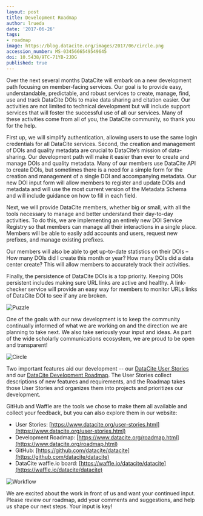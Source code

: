 ```yaml
---
layout: post
title: Development Roadmap
author: lrueda
date: '2017-06-26'
tags:
- roadmap
image: https://blog.datacite.org/images/2017/06/circle.png
accession_number: MS-0345666549549645
doi: 10.5438/9TC-71YB-2JDG
published: true
---
```

Over the next several months DataCite will embark on a new development path focusing on member-facing services. Our goal is to provide easy, understandable, predictable, and robust services to create, manage, find, use and track DataCite DOIs to make data sharing and citation easier. Our activities are not limited to technical development but will include support services that will foster the successful use of all our services. Many of these activities come from all of you, the DataCite community, so thank you for the help.

First up, we will simplify authentication, allowing users to use the same login credentials for all DataCite services. Second, the creation and management of DOIs and quality metadata are crucial to DataCite’s mission of data-sharing. Our development path will make it easier than ever to create and manage DOIs and quality metadata. Many of our members use DataCite API to create DOIs, but sometimes there is a need for a simple form for the creation and management of a single DOI and accompanying metadata. Our new DOI input form will allow members to register and update DOIs and metadata and will use the most current version of the Metadata Schema and will include guidance on how to fill in each field.

Next, we will provide DataCite members, whether big or small, with all the tools necessary to manage and better understand their day-to-day activities. To do this, we are implementing an entirely new DOI Service Registry so that members can manage all their interactions in a single place. Members will be able to easily add accounts and users, request new prefixes, and manage existing prefixes.

Our members will also be able to get up-to-date statistics on their DOIs – How many DOIs did I create this month or year? How many DOIs did a data center create? This will allow members to accurately track their activities.

Finally, the persistence of DataCite DOIs is a top priority. Keeping DOIs persistent includes making sure URL links are active and healthy.  A link-checker service will provide an easy way for members to monitor URLs links of DataCite DOI to see if any are broken.

![Puzzle](/images/2017/06/puzzle.svg)

One of the goals with our new development is to keep the community continually informed of what we are working on and the direction we are planning to take next. We also take seriously your input and ideas. As part of the wide scholarly communications ecosystem, we are proud to be open and transparent!

![Circle](/images/2017/06/circle.svg)

Two important features aid our development -- our [DataCite User Stories](https://www.datacite.org/user-stories.html) and our [DataCite Development Roadmap](https://www.datacite.org/roadmap.html). The User Stories collect descriptions of new features and requirements, and the Roadmap takes those User Stories and organizes them into projects and prioritizes our development.

GitHub and Waffle are the tools we chose to make them all available and collect your feedback, but you can also explore them in our website:

* User Stories: [https://www.datacite.org/user-stories.html](https://www.datacite.org/user-stories.html)
* Development Roadmap: [https://www.datacite.org/roadmap.html](https://www.datacite.org/roadmap.html)
* GitHub: [https://github.com/datacite/datacite](https://github.com/datacite/datacite)
* DataCite waffle.io board: [https://waffle.io/datacite/datacite](https://waffle.io/datacite/datacite)

![Workflow](/images/2017/06/workflow.png)

We are excited about the work in front of us and want your continued input. Please review our roadmap, add your comments and suggestions, and help us shape our next steps. Your input is key!
